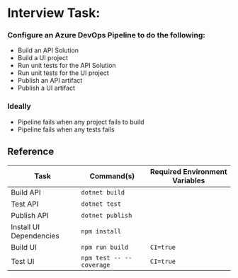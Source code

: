 # Interview Task:

### Configure an Azure DevOps Pipeline to do the following:

- Build an API Solution
- Build a UI project
- Run unit tests for the API Solution
- Run unit tests for the UI project
- Publish an API artifact
- Publish a UI artifact

### Ideally

- Pipeline fails when any project fails to build
- Pipeline fails when any tests fails

## Reference

| Task                    | Command(s)               | Required Environment Variables |
| ----------------------- | ------------------------ | ------------------------------ |
| Build API               | `dotnet build`           |
| Test API                | `dotnet test`            |
| Publish API             | `dotnet publish`         |
| Install UI Dependencies | `npm install`            |
| Build UI                | `npm run build`          | `CI=true`                      |
| Test UI                 | `npm test -- --coverage` | `CI=true`                      |
